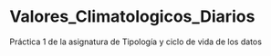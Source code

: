 # Valores_Climatologicos_Diarios
Práctica 1 de la asignatura de Tipología y ciclo de vida de los datos
